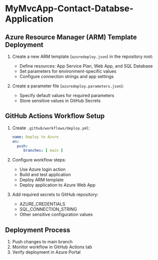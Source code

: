 # MyMvcApp-Contact-Databse-Application
## Azure Resource Manager (ARM) Template Deployment

1. Create a new ARM template (`azuredeploy.json`) in the repository root:
    - Define resources: App Service Plan, Web App, and SQL Database
    - Set parameters for environment-specific values
    - Configure connection strings and app settings

2. Create a parameter file (`azuredeploy.parameters.json`):
    - Specify default values for required parameters
    - Store sensitive values in GitHub Secrets

## GitHub Actions Workflow Setup

1. Create `.github/workflows/deploy.yml`:
    ```yaml
    name: Deploy to Azure
    on:
      push:
         branches: [ main ]
    ```

2. Configure workflow steps:
    - Use Azure login action
    - Build and test application
    - Deploy ARM template
    - Deploy application to Azure Web App

3. Add required secrets to GitHub repository:
    - AZURE_CREDENTIALS
    - SQL_CONNECTION_STRING
    - Other sensitive configuration values

## Deployment Process

1. Push changes to main branch
2. Monitor workflow in GitHub Actions tab
3. Verify deployment in Azure Portal